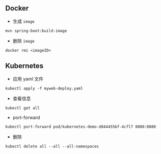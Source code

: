 ## Docker

* 生成 `image`

```
mvn spring-boot:build-image
```

* 删除 `image`

```
docker rmi <imageID>
```

## Kubernetes

* 应用 yaml 文件

```
kubectl apply -f myweb-deploy.yaml
```

* 查看信息

```
kubectl get all
```

* port-forward

```
kubectl port-forward pod/kubernetes-demo-d844455bf-4cfl7 8080:8080
```

* 删除

```
kubectl delete all --all --all-namespaces
```